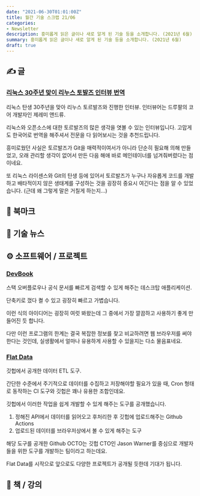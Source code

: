 ```yaml
---
date: "2021-06-30T01:01:00Z"
title: 월간 기술 스크랩 21/06
categories:
- Newsletter
description: 흥미롭게 읽은 글이나 새로 알게 된 기술 등을 소개합니다. (2021년 6월)
summary: 흥미롭게 읽은 글이나 새로 알게 된 기술 등을 소개합니다. (2021년 6월)
draft: true
---
```


## ✍️ 글

### [리눅스 30주년 맞이 리누스 토발즈 인터뷰 번역](https://sjp38.github.io/ko/post/torvalds_interview_for_30th_anniversary_of_linux_kernel_part1/)

리눅스 탄생 30주년을 맞아 리누스 토르발즈와 진행한 인터뷰. 인터뷰어는 드루팔의 코어 개발자인 제레미 앤드류.

리눅스와 오픈소스에 대한 토르발즈의 많은 생각을 엿볼 수 있는 인터뷰입니다.
고맙게도 한국어로 번역을 해주셔서 전문을 다 읽어보시는 것을 추천드립니다.

흥미로웠던 사실은 토르발즈가 Git을 매력적이여서가 아니라 단순히 필요해 의해 만들었고,
오래 관리할 생각이 없어서 만든 다음 해애 바로 메인테이너를 넘겨줘버렸다는 점이네요.

또 리눅스 라이센스와 Git의 탄생 등에 있어서
토르발즈가 누구나 자유롭게 코드를 개발하고 배타적이지 않은 생태계를 구성하는 것을 굉장히 중요시 여긴다는 점을 알 수 있었습니다. (근데 왜 그렇게 말은 거칠게 하는지...)

## 📌 북마크

## 📰 기술 뉴스

## ⚙️ 소프트웨어 / 프로젝트

### [DevBook](https://usedevbook.com/)

스택 오버플로우나 공식 문서를 빠르게 검색할 수 있게 해주는 데스크탑 애플리케이션.

단축키로 껐다 켤 수 있고 굉장히 빠르고 가볍습니다.

이런 식의 아이디어는 굉장히 여럿 봐왔는데 그 중에서 가장 깔끔하고 사용하기 좋게 만들어진 듯 합니다.

다만 이런 프로그램의 한계는 결국 복잡한 정보를 찾고 비교하려면 웹 브라우저를 써야한다는 것인데,
실생활에서 얼마나 유용하게 사용할 수 있을지는 다소 물음표네요.

### [Flat Data](https://octo.github.com/projects/flat-data)

깃헙에서 공개한 데이터 ETL 도구.

간단한 수준에서 주기적으로 데이터를 수집하고 저장해야할 필요가 있을 때,
Cron 형태로 동작하는 CI 도구와 깃헙은 꽤나 유용한 조합인데요.

깃헙에서 이러한 작업을 쉽게 개발할 수 있게 해주는 도구를 공개했습니다.

1. 정해진 API에서 데이터를 읽어오고 후처리한 후 깃헙에 업로드해주는 Github Actions
2. 업로드된 데이터를 브라우저상에서 볼 수 있게 해주는 도구

해당 도구를 공개한 Github OCTO는 깃헙 CTO인 Jason Warner를 중심으로
개발자들을 위한 도구를 개발하는 팀이라고 하는데요.

Flat Data를 시작으로 앞으로도 다양한 프로젝트가 공개될 듯한데 기대가 됩니다.



## 📙 책 / 강의